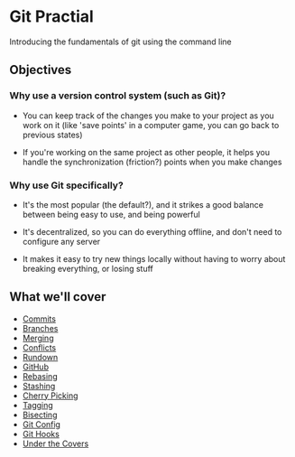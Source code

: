 # Git Practial

Introducing the fundamentals of git using the command line

## Objectives

### Why use a version control system (such as Git)?

* You can keep track of the changes you make to your project as you
  work on it (like 'save points' in a computer game, you can go back
  to previous states)

* If you're working on the same project as other people, it helps you
  handle the synchronization (friction?) points when you make changes

### Why use Git specifically?

* It's the most popular (the default?), and it strikes a good balance
  between being easy to use, and being powerful

* It's decentralized, so you can do everything offline, and don't need
  to configure any server

* It makes it easy to try new things locally without having to worry
  about breaking everything, or losing stuff

## What we'll cover

* [Commits](./01-commits.md)
* [Branches](./02-branches.md)
* [Merging](./03-merging.md)
* [Conflicts](./04-conflicts.md)
* [Rundown](./05-rundown.md)
* [GitHub](./06-github.md)
* [Rebasing](./07-rebasing.md)
* [Stashing](./08-stashing.md)
* [Cherry Picking](./09-cherry-picking.md)
* [Tagging](./10-tagging.md)
* [Bisecting](./11-bisecting.md)
* [Git Config](./12-config.md)
* [Git Hooks](./13-hooks.md)
* [Under the Covers](./14-under-the-covers.md)
